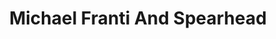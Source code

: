 ---
title: "Michael Franti And Spearhead"
summary: "American band from San Francisco fronted by , evolving from in the late 1990s/early 2000s after leaving ."
image: "michael-franti-and-spearhead.jpg"
apple_music_artist_url: "https://music.apple.com/gb/artist/michael-franti-spearhead/337362970"
---
